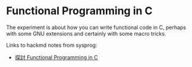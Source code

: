 # Functional Programming in C

The experiment is about how you can write functional code in C, perhaps
with some GNU extensions and certainly with some macro tricks.

Links to hackmd notes from sysprog:
* [探討 Functional Programming in C](https://hackmd.io/@sysprog/c-functional-programming)
